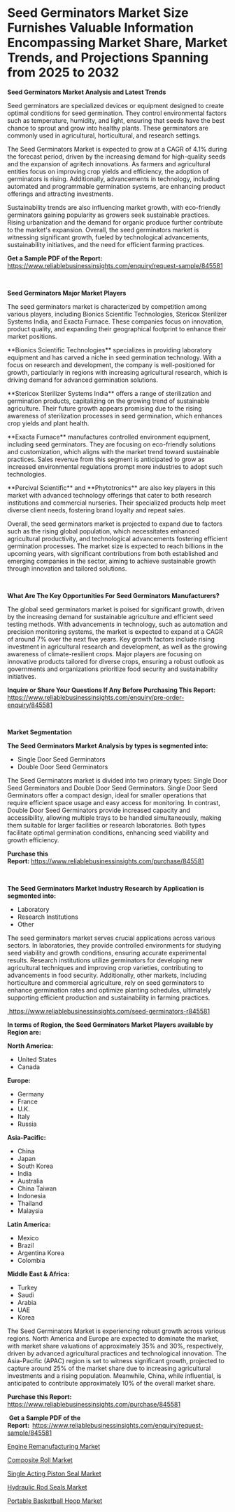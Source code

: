 <p><h1>Seed Germinators Market Size Furnishes Valuable Information Encompassing Market Share, Market Trends, and Projections Spanning from 2025 to 2032</h1></p><p><strong>Seed Germinators Market Analysis and Latest Trends</strong></p>
<p><p>Seed germinators are specialized devices or equipment designed to create optimal conditions for seed germination. They control environmental factors such as temperature, humidity, and light, ensuring that seeds have the best chance to sprout and grow into healthy plants. These germinators are commonly used in agricultural, horticultural, and research settings.</p><p>The Seed Germinators Market is expected to grow at a CAGR of 4.1% during the forecast period, driven by the increasing demand for high-quality seeds and the expansion of agritech innovations. As farmers and agricultural entities focus on improving crop yields and efficiency, the adoption of germinators is rising. Additionally, advancements in technology, including automated and programmable germination systems, are enhancing product offerings and attracting investments.</p><p>Sustainability trends are also influencing market growth, with eco-friendly germinators gaining popularity as growers seek sustainable practices. Rising urbanization and the demand for organic produce further contribute to the market's expansion. Overall, the seed germinators market is witnessing significant growth, fueled by technological advancements, sustainability initiatives, and the need for efficient farming practices.</p></p>
<p><strong>Get a Sample PDF of the Report:&nbsp;</strong> <a href="https://www.reliablebusinessinsights.com/enquiry/request-sample/845581?utm_campaign=118&utm_medium=2&utm_source=Github&utm_content=ia&utm_term=17022025&utm_id=seed-germinators">https://www.reliablebusinessinsights.com/enquiry/request-sample/845581</a></p>
<p>&nbsp;</p>
<p><strong>Seed Germinators Major Market Players</strong></p>
<p><p>The seed germinators market is characterized by competition among various players, including Bionics Scientific Technologies, Stericox Sterilizer Systems India, and Exacta Furnace. These companies focus on innovation, product quality, and expanding their geographical footprint to enhance their market positions.</p><p>**Bionics Scientific Technologies** specializes in providing laboratory equipment and has carved a niche in seed germination technology. With a focus on research and development, the company is well-positioned for growth, particularly in regions with increasing agricultural research, which is driving demand for advanced germination solutions.</p><p>**Stericox Sterilizer Systems India** offers a range of sterilization and germination products, capitalizing on the growing trend of sustainable agriculture. Their future growth appears promising due to the rising awareness of sterilization processes in seed germination, which enhances crop yields and plant health.</p><p>**Exacta Furnace** manufactures controlled environment equipment, including seed germinators. They are focusing on eco-friendly solutions and customization, which aligns with the market trend toward sustainable practices. Sales revenue from this segment is anticipated to grow as increased environmental regulations prompt more industries to adopt such technologies.</p><p>**Percival Scientific** and **Phytotronics** are also key players in this market with advanced technology offerings that cater to both research institutions and commercial nurseries. Their specialized products help meet diverse client needs, fostering brand loyalty and repeat sales.</p><p>Overall, the seed germinators market is projected to expand due to factors such as the rising global population, which necessitates enhanced agricultural productivity, and technological advancements fostering efficient germination processes. The market size is expected to reach billions in the upcoming years, with significant contributions from both established and emerging companies in the sector, aiming to achieve sustainable growth through innovation and tailored solutions.</p></p>
<p>&nbsp;</p>
<p><strong>What Are The Key Opportunities For Seed Germinators Manufacturers?</strong></p>
<p><p>The global seed germinators market is poised for significant growth, driven by the increasing demand for sustainable agriculture and efficient seed testing methods. With advancements in technology, such as automation and precision monitoring systems, the market is expected to expand at a CAGR of around 7% over the next five years. Key growth factors include rising investment in agricultural research and development, as well as the growing awareness of climate-resilient crops. Major players are focusing on innovative products tailored for diverse crops, ensuring a robust outlook as governments and organizations prioritize food security and sustainability initiatives.</p></p>
<p><strong>Inquire or Share Your Questions If Any Before Purchasing This Report:</strong> <a href="https://www.reliablebusinessinsights.com/enquiry/pre-order-enquiry/845581?utm_campaign=118&utm_medium=2&utm_source=Github&utm_content=ia&utm_term=17022025&utm_id=seed-germinators">https://www.reliablebusinessinsights.com/enquiry/pre-order-enquiry/845581</a></p>
<p>&nbsp;</p>
<p><strong>Market Segmentation</strong></p>
<p><strong>The Seed Germinators Market Analysis by types is segmented into:</strong></p>
<p><ul><li>Single Door Seed Germinators</li><li>Double Door Seed Germinators</li></ul></p>
<p><p>The Seed Germinators market is divided into two primary types: Single Door Seed Germinators and Double Door Seed Germinators. Single Door Seed Germinators offer a compact design, ideal for smaller operations that require efficient space usage and easy access for monitoring. In contrast, Double Door Seed Germinators provide increased capacity and accessibility, allowing multiple trays to be handled simultaneously, making them suitable for larger facilities or research laboratories. Both types facilitate optimal germination conditions, enhancing seed viability and growth efficiency.</p></p>
<p><strong>Purchase this Report:&nbsp;</strong><a href="https://www.reliablebusinessinsights.com/purchase/845581?utm_campaign=118&utm_medium=2&utm_source=Github&utm_content=ia&utm_term=17022025&utm_id=seed-germinators">https://www.reliablebusinessinsights.com/purchase/845581</a></p>
<p>&nbsp;</p>
<p><strong>The Seed Germinators Market Industry Research by Application is segmented into:</strong></p>
<p><ul><li>Laboratory</li><li>Research Institutions</li><li>Other</li></ul></p>
<p><p>The seed germinators market serves crucial applications across various sectors. In laboratories, they provide controlled environments for studying seed viability and growth conditions, ensuring accurate experimental results. Research institutions utilize germinators for developing new agricultural techniques and improving crop varieties, contributing to advancements in food security. Additionally, other markets, including horticulture and commercial agriculture, rely on seed germinators to enhance germination rates and optimize planting schedules, ultimately supporting efficient production and sustainability in farming practices.</p></p>
<p><a href="https://www.reliablebusinessinsights.com/seed-germinators-r845581?utm_campaign=118&utm_medium=2&utm_source=Github&utm_content=ia&utm_term=17022025&utm_id=seed-germinators">&nbsp;https://www.reliablebusinessinsights.com/seed-germinators-r845581</a></p>
<p><strong>In terms of Region, the Seed Germinators Market Players available by Region are:</strong></p>
<p>
    <p> <strong> North America: </strong>
        <ul>
            <li>United States</li>
            <li>Canada</li>
        </ul>
        </p> 
    <p> <strong> Europe: </strong>
        <ul>
            <li>Germany</li>
            <li>France</li>
            <li>U.K.</li>
            <li>Italy</li>
            <li>Russia</li>
        </ul>
        </p> 
    <p> <strong> Asia-Pacific: </strong>
        <ul>
            <li>China</li>
            <li>Japan</li>
            <li>South Korea</li>
            <li>India</li>
            <li>Australia</li>
            <li>China Taiwan</li>
            <li>Indonesia</li>
            <li>Thailand</li>
            <li>Malaysia</li>
        </ul>
        </p> 
    <p> <strong> Latin America: </strong>
        <ul>
            <li>Mexico</li>
            <li>Brazil</li>
            <li>Argentina Korea</li>
            <li>Colombia</li>
        </ul>
        </p> 
    <p> <strong> Middle East & Africa: </strong>
        <ul>
            <li>Turkey</li>
            <li>Saudi</li>
            <li>Arabia</li>
            <li>UAE</li>
            <li>Korea</li>
        </ul>
    </p>
    </p>
<p><p>The Seed Germinators Market is experiencing robust growth across various regions. North America and Europe are expected to dominate the market, with market share valuations of approximately 35% and 30%, respectively, driven by advanced agricultural practices and technological innovation. The Asia-Pacific (APAC) region is set to witness significant growth, projected to capture around 25% of the market share due to increasing agricultural investments and a rising population. Meanwhile, China, while influential, is anticipated to contribute approximately 10% of the overall market share.</p></p>
<p><strong>Purchase this Report: </strong><a href="https://www.reliablebusinessinsights.com/purchase/845581?utm_campaign=118&utm_medium=2&utm_source=Github&utm_content=ia&utm_term=17022025&utm_id=seed-germinators">https://www.reliablebusinessinsights.com/purchase/845581</a></p>
<p>&nbsp;<strong>Get a Sample PDF of the Report:&nbsp;&nbsp;</strong><a href="https://www.reliablebusinessinsights.com/enquiry/request-sample/845581?utm_campaign=118&utm_medium=2&utm_source=Github&utm_content=ia&utm_term=17022025&utm_id=seed-germinators">https://www.reliablebusinessinsights.com/enquiry/request-sample/845581</a></p>
<p><strong></strong></p>
<p><p><a href="https://github.com/voetzeszuh/Market-Research-Report-List-1/blob/main/engine-remanufacturing-market.md?utm_campaign=118&utm_medium=2&utm_source=Github&utm_content=ia&utm_term=17022025&utm_id=seed-germinators">Engine Remanufacturing Market</a></p><p><a href="https://github.com/itayjedhe/Market-Research-Report-List-1/blob/main/composite-roll-market.md?utm_campaign=118&utm_medium=2&utm_source=Github&utm_content=ia&utm_term=17022025&utm_id=seed-germinators">Composite Roll Market</a></p><p><a href="https://github.com/sandoyjonet/Market-Research-Report-List-1/blob/main/single-acting-piston-seal-market.md?utm_campaign=118&utm_medium=2&utm_source=Github&utm_content=ia&utm_term=17022025&utm_id=seed-germinators">Single Acting Piston Seal Market</a></p><p><a href="https://github.com/aoiniyaloz/Market-Research-Report-List-1/blob/main/hydraulic-rod-seals-market.md?utm_campaign=118&utm_medium=2&utm_source=Github&utm_content=ia&utm_term=17022025&utm_id=seed-germinators">Hydraulic Rod Seals Market</a></p><p><a href="https://github.com/celpabembes/Market-Research-Report-List-1/blob/main/portable-basketball-hoop-market.md?utm_campaign=118&utm_medium=2&utm_source=Github&utm_content=ia&utm_term=17022025&utm_id=seed-germinators">Portable Basketball Hoop Market</a></p></p>